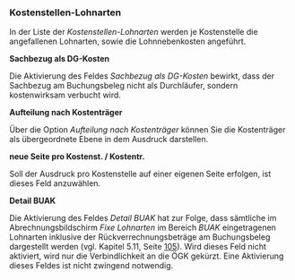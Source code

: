 ### Kostenstellen-Lohnarten

In der Liste der *Kostenstellen-Lohnarten* werden je Kostenstelle die angefallenen Lohnarten, sowie die Lohnnebenkosten angeführt.

**Sachbezug als DG-Kosten**

Die Aktivierung des Feldes *Sachbezug als DG-Kosten* bewirkt, dass der Sachbezug am Buchungsbeleg nicht als Durchläufer, sondern kostenwirksam verbucht wird.

**Aufteilung nach Kostenträger**

Über die Option *Aufteilung nach Kostenträger* können Sie die Kostenträger als übergeordnete Ebene in dem Ausdruck darstellen.

**neue Seite pro Kostenst. / Kostentr.**

Soll der Ausdruck pro Kostenstelle auf einer eigenen Seite erfolgen, ist dieses Feld anzuwählen.

**Detail BUAK**

Die Aktivierung des Feldes *Detail BUAK* hat zur Folge, dass sämtliche im Abrechnungsbildschirm *Fixe Lohnarten* im Bereich *BUAK* eingetragenen Lohnarten inklusive der Rückverrechnungsbeträge am Buchungsbeleg dargestellt werden (vgl. Kapitel 5.11, Seite [105](#_Ref266258853)). Wird dieses Feld nicht aktiviert, wird nur die Verbindlichkeit an die ÖGK gekürzt. Eine Aktivierung dieses Feldes ist nicht zwingend notwendig.